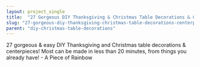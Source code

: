 ```yaml
---
layout: project_single
title:  "27 Gorgeous DIY Thanksgiving & Christmas Table Decorations & Centerpieces"
slug: "27-gorgeous-diy-thanksgiving-christmas-table-decorations-centerpieces"
parent: "diy-christmas-table-decorations"
---
```

27 gorgeous & easy DIY Thanksgiving and Christmas table decorations & centerpieces! Most can be made in less than 20 minutes, from things you already have! - A Piece of Rainbow